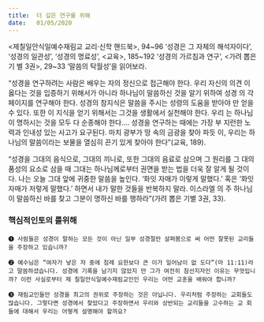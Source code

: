 ```yaml
---
title:  더 깊은 연구를 위해
date:   01/05/2020
---
```


<제칠일안식일예수재림교 교리·신학 핸드북>, 94~96 ‘성경은 그 자체의 해석자이다’,
‘성경의 일관성’, ‘성경의 명료성’, <교육>, 185~192 ‘성경의 가르침과 연구’, <가려 뽑은 기
별 3권>, 29~33 ‘말씀의 탁월성’을 읽어보라.

 “성경을 연구하려는 사람은 배우는 자의 정신으로 접근해야 한다. 우리 자신의 의견
이 옳다는 것을 입증하기 위해서가 아니라 하나님이 말씀하신 것을 알기 위하여 성경
의 각 페이지를 연구해야 한다. 성경의 참지식은 말씀을 주시는 성령의 도움을 받아야
만 얻을 수 있다. 또한 이 지식을 얻기 위해서는 그것을 생활에서 실천해야 한다. 우리
는 하나님이 명하시는 것을 모두 다 순종해야 한다.… 성경을 연구하는 때에는 가장 부
지런한 노력과 인내성 있는 사고가 요구된다. 마치 광부가 땅 속의 금광을 찾아 파듯
이, 우리는 하나님의 말씀이라는 보물을 열심히 끈기 있게 찾아야 한다”(교육, 189).

“성경을 그대의 음식으로, 그대의 끼니로, 또한 그대의 음료로 삼으며 그 원리를 그
대의 품성의 요소로 삼을 때 그대는 하나님께로부터 권면을 받는 법을 더욱 잘 알게
될 것이다. 나는 오늘 그대 앞에 귀중한 말씀을 높인다. ‘화잇 자매가 이렇게 말했다.’
혹은 ‘화잇 자매가 저렇게 말했다.’ 하면서 내가 말한 것들을 반복하지 말라. 이스라엘
의 주 하나님이 말씀하신 바를 찾고 그분이 명하신 바를 행하라”(가려 뽑은 기별 3권,
33).

### 핵심적인토의 를위해

`➊ 사람들은 성경이 말하는 모든 것이 아닌 일부 성경절만 살펴봄으로
써 어떤 잘못된 교리들을 주장하고 있습니까?`

`➋ 예수님은 “여자가 낳은 자 중에 침례 요한보다 큰 이가 일어남이 없
도다”(마 11:11)라고 말씀하셨습니다. 성경에 기록을 남기지 않았지
만 그가 여전히 참선지자인 이유는 무엇입니까? 이런 사실로부터 제
칠일안식일예수재림교인인 우리는 어떤 교훈을 배워야 합니까?`

`➌ 재림교인들만 성경을 최고의 권위로 주장하는 것은 아닙니다. 우리처럼 주장하는 교회들도
많습니다. 그렇다면 성경에서 찾았다고 주장하면서 우리와 상반되는 교리들을 고수하는 교
회들에 대해서 우리는 어떻게 설명해야 할까요?`
